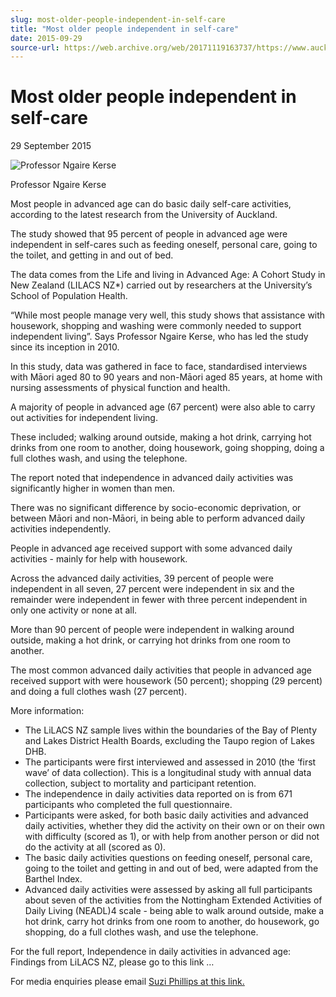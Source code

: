 ```yaml
---
slug: most-older-people-independent-in-self-care
title: "Most older people independent in self-care"
date: 2015-09-29
source-url: https://web.archive.org/web/20171119163737/https://www.auckland.ac.nz/en/about/news-events-and-notices/news/news-2015/09/most-older-people-independent-in-self-care.html
---
```

Most older people independent in self-care
==========================================

29 September 2015

![Professor Ngaire Kerse](https://www.auckland.ac.nz/en/about/news-events-and-notices/news/news-2015/09/most-older-people-independent-in-self-care/_jcr_content/par/textimage/image.img.jpg/1453344966328.jpg "Professor Ngaire Kerse")

Professor Ngaire Kerse

Most people in advanced age can do basic daily self-care activities, according to the latest research from the University of Auckland.

The study showed that 95 percent of people in advanced age were independent in self-cares such as feeding oneself, personal care, going to the toilet, and getting in and out of bed.

The data comes from the Life and living in Advanced Age: A Cohort Study in New Zealand (LILACS NZ\*) carried out by researchers at the University’s School of Population Health.  

“While most people manage very well, this study shows that assistance with housework, shopping and washing were commonly needed to support independent living”. Says Professor Ngaire Kerse, who has led the study since its inception in 2010.

In this study, data was gathered in face to face, standardised interviews with Māori aged 80 to 90 years and non-Māori aged 85 years, at home with nursing assessments of physical function and health.

A majority of people in advanced age (67 percent) were also able to carry out activities for independent living.

These included; walking around outside, making a hot drink, carrying hot drinks from one room to another, doing housework, going shopping, doing a full clothes wash, and using the telephone.

The report noted that independence in advanced daily activities was significantly higher in women than men.

There was no significant difference by socio-economic deprivation, or between Māori and non-Māori, in being able to perform advanced daily activities independently.

People in advanced age received support with some advanced daily activities - mainly for help with housework.

Across the advanced daily activities, 39 percent of people were independent in all seven, 27 percent were independent in six and the remainder were independent in fewer with three percent independent in only one activity or none at all.

More than 90 percent of people were independent in walking around outside, making a hot drink, or carrying hot drinks from one room to another.

The most common advanced daily activities that people in advanced age received support with were housework (50 percent); shopping (29 percent) and doing a full clothes wash (27 percent).

More information:

*   The LiLACS NZ sample lives within the boundaries of the Bay of Plenty and Lakes District Health Boards, excluding the Taupo region of Lakes DHB.
*   The participants were first interviewed and assessed in 2010 (the ‘first wave’ of data collection). This is a longitudinal study with annual data collection, subject to mortality and participant retention.
*   The independence in daily activities data reported on is from 671 participants who completed the full questionnaire.
*   Participants were asked, for both basic daily activities and advanced daily activities, whether they did the activity on their own or on their own with difficulty (scored as 1), or with help from another person or did not do the activity at all (scored as 0).
*   The basic daily activities questions on feeding oneself, personal care, going to the toilet and getting in and out of bed, were adapted from the Barthel Index.
*   Advanced daily activities were assessed by asking all full participants about seven of the activities from the Nottingham Extended Activities of Daily Living (NEADL)4 scale - being able to walk around outside, make a hot drink, carry hot drinks from one room to another, do housework, go shopping, do a full clothes wash, and use the telephone.

For the full report, Independence in daily activities in advanced age: Findings from LiLACS NZ, please go to this link …

For media enquiries please email [Suzi Phillips at this link.](mailto:s.phillips@auckland.ac.nz)